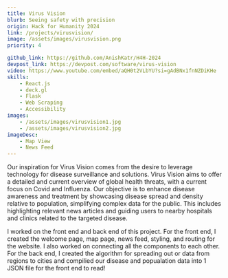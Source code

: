 ```yaml
---
title: Virus Vision
blurb: Seeing safety with precision
origin: Hack for Humanity 2024
link: /projects/virusvision/
image: /assets/images/virusvision.png
priority: 4

github_link: https://github.com/AnishKatr/H4H-2024
devpost_link: https://devpost.com/software/virus-vision
video: https://www.youtube.com/embed/aQH0t2VLbYU?si=gAdBNx1fnNZDiKHe
skills:
    - React.js
    - deck.gl
    - Flask
    - Web Scraping
    - Accessibility
images:
    - /assets/images/virusvision1.jpg
    - /assets/images/virusvision2.jpg
imageDesc:
    - Map View
    - News Feed
---
```


Our inspiration for Virus Vision comes from the desire to leverage technology for disease surveillance and solutions. Virus Vision aims to offer a detailed and current overview of global health threats, with a current focus on Covid and Influenza. Our objective is to enhance disease awareness and treatment by showcasing disease spread and density relative to population, simplifying complex data for the public. This includes highlighting relevant news articles and guiding users to nearby hospitals and clinics related to the targeted disease.

I worked on the front end and back end of this project. For the front end, I created the welcome page, map page, news feed, styling, and routing for the website. I also worked on connecting all the components to each other. For the back end, I created the algorithm for spreading out or data from regions to cities and compilied our disease and popualation data into 1 JSON file for the front end to read!
